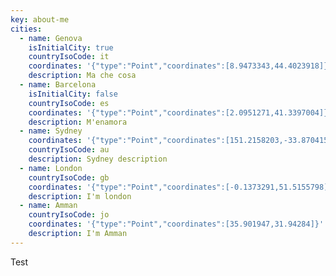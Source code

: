 ```yaml
---
key: about-me
cities:
  - name: Genova
    isInitialCity: true
    countryIsoCode: it
    coordinates: '{"type":"Point","coordinates":[8.9473343,44.4023918]}'
    description: Ma che cosa
  - name: Barcelona
    isInitialCity: false
    countryIsoCode: es
    coordinates: '{"type":"Point","coordinates":[2.0951271,41.3397004]}'
    description: M'enamora
  - name: Sydney
    coordinates: '{"type":"Point","coordinates":[151.2158203,-33.8704156]}'
    countryIsoCode: au
    description: Sydney description
  - name: London
    countryIsoCode: gb
    coordinates: '{"type":"Point","coordinates":[-0.1373291,51.5155798]}'
    description: I'm london
  - name: Amman
    countryIsoCode: jo
    coordinates: '{"type":"Point","coordinates":[35.901947,31.94284]}'
    description: I'm Amman
---
```

Test